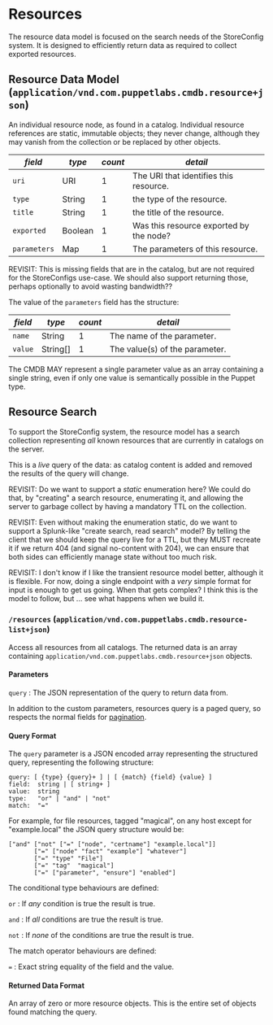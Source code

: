 # Resources

The resource data model is focused on the search needs of the StoreConfig system.  It is designed to efficiently return data as required to collect exported resources.

## Resource Data Model (`application/vnd.com.puppetlabs.cmdb.resource+json`)

An individual resource node, as found in a catalog.  Individual resource references are static, immutable objects; they never change, although they may vanish from the collection or be replaced by other objects.

*field* | *type* | *count* | *detail*
------- | ------ | ------- | --------
`uri`   | URI    | 1 | The URI that identifies this resource.
`type`  | String | 1 | the type of the resource.
`title` | String | 1 | the title of the resource.
`exported` | Boolean | 1 | Was this resource exported by the node?
`parameters` | Map | 1 | The parameters of this resource.

REVISIT: This is missing fields that are in the catalog, but are not required for the StoreConfigs use-case.  We should also support returning those, perhaps optionally to avoid wasting bandwidth??

The value of the `parameters` field has the structure:

*field* | *type*   | *count* | *detail*
------- | -------- | ------- | --------
`name`  | String   | 1 | The name of the parameter.
`value` | String[] | 1 | The value(s) of the parameter.

The CMDB MAY represent a single parameter value as an array containing a single string, even if only one value is semantically possible in the Puppet type.


## Resource Search

To support the StoreConfig system, the resource model has a search collection representing *all* known resources that are currently in catalogs on the server.

This is a *live* query of the data: as catalog content is added and removed the results of the query will change.

REVISIT: Do we want to support a *static* enumeration here?  We could do that, by "creating" a search resource, enumerating it, and allowing the server to garbage collect by having a mandatory TTL on the collection.

REVISIT: Even without making the enumeration static, do we want to support a Splunk-like "create search, read search" model?  By telling the client that we should keep the query live for a TTL, but they MUST recreate it if we return 404 (and signal no-content with 204), we can ensure that both sides can efficiently manage state without too much risk.

REVISIT: I don't know if I like the transient resource model better, although it is flexible.  For now, doing a single endpoint with a *very* simple format for input is enough to get us going.  When that gets complex?  I think this is the model to follow, but ... see what happens when we build it.



### `/resources` (`application/vnd.com.puppetlabs.cmdb.resource-list+json`)

Access all resources from all catalogs.  The returned data is an array containing `application/vnd.com.puppetlabs.cmdb.resource+json` objects.

#### Parameters

`query`
: The JSON representation of the query to return data from.

In addition to the custom parameters, resources query is a paged query, so respects the normal fields for [pagination](common.md#Pagination).

#### Query Format

The `query` parameter is a JSON encoded array representing the structured query, representing the following structure:

    query: [ {type} {query}+ ] | [ {match} {field} {value} ]
    field:  string | [ string+ ]
    value:  string
    type:   "or" | "and" | "not"
    match:  "="

For example, for file resources, tagged "magical", on any host except for "example.local" the JSON query structure would be:

    ["and" ["not" ["=" ["node", "certname"] "example.local"]]
           ["=" ["node" "fact" "example"] "whatever"]
           ["=" "type" "File"]
           ["=" "tag"  "magical"]
           ["=" ["parameter", "ensure"] "enabled"]

The conditional type behaviours are defined:

`or`
: If *any* condition is true the result is true.

`and`
: If *all* conditions are true the result is true.

`not`
: If *none* of the conditions are true the result is true.

The match operator behaviours are defined:

`=`
: Exact string equality of the field and the value.

#### Returned Data Format

An array of zero or more resource objects.  This is the entire set of objects found matching the query.
